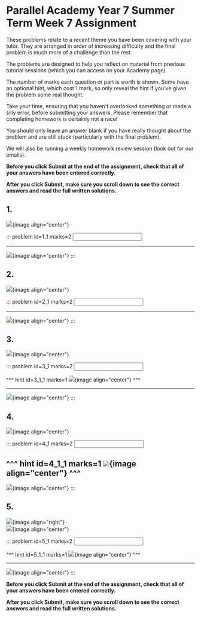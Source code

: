 # Parallel Academy Year 7 Summer Term Week 7 Assignment

These problems relate to a recent theme you have been covering with your tutor. They are arranged in order of increasing difficulty and the final problem is much more of a challenge than the rest.  

The problems are designed to help you reflect on material from previous tutorial sessions (which you can access on your Academy page).  

The number of marks each question or part is worth is shown. Some have an optional hint, which cost 1 mark, so only reveal the hint if you’ve given the problem some real thought.   

Take your time, ensuring that you haven't overlooked something or made a silly error, before submitting your answers. Please remember that completing homework is certainly not a race!  

You should only leave an answer blank if you have really thought about the problem and are still stuck (particularly with the final problem).  

We will also be running a weekly homework review session (look out for our emails).  

**Before you click Submit at the end of the assignment, check that all of your answers have been entered correctly.** 
  
**After you click Submit, make sure you scroll down to see the correct answers and read the full written solutions.**  

## 1.	
![](/resources/academy-7sum-week-8/q1.png){image align="center"}  

::: problem id=1_1 marks=2
<input type="number" solution="216"/>  

---

![](/resources/academy-7sum-week-8/s1.png){image align="center"}
:::  


## 2.
![](/resources/academy-7sum-week-8/q2.png){image align="center"}  

::: problem id=2_1 marks=2
<input type="number" solution="5"/>  

---

![](/resources/academy-7sum-week-8/s2.png){image align="center"}
:::  


## 3.
![](/resources/academy-7sum-week-8/q3.png){image align="center"}  

::: problem id=3_1 marks=2
<input type="number" solution="4"/>  

^^^ hint id=3_1_1 marks=1
![](/resources/academy-7sum-week-8/h3.png){image align="center"} 
^^^ 

---

![](/resources/academy-7sum-week-8/s3.png){image align="center"}
:::  


## 4.
![](/resources/academy-7sum-week-8/q4.png){image align="center"}  

::: problem id=4_1 marks=2
<input type="number" solution="6"/>  

^^^ hint id=4_1_1 marks=1
![](/resources/academy-7sum-week-8/h4.png){image align="center"} 
^^^  
---

![](/resources/academy-7sum-week-8/s4.png){image align="center"}
:::  


## 5.
![](/resources/academy-4-week-2/4-skull.png){image align="right"}  
![](/resources/academy-7sum-week-8/q5.png){image align="center"}  

::: problem id=5_1 marks=2
<input type="number" solution="12"/>  

^^^ hint id=5_1_1 marks=1
![](/resources/academy-7sum-week-8/h5.png){image align="center"} 
^^^  

---

![](/resources/academy-7sum-week-8/s5.png){image align="center"}
::: 

**Before you click Submit at the end of the assignment, check that all of your answers have been entered correctly.** 
  
**After you click Submit, make sure you scroll down to see the correct answers and read the full written solutions.**  